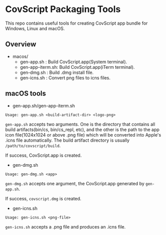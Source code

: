 CovScript Packaging Tools
=========================

This repo contains useful tools for creating CovScript app bundle for Windows, Linux and macOS.


## Overview
+ macos/
  - gen-app.sh      : Build CovScript.app(System terminal).
  - gen-app-iterm.sh: Build CovScript.app(iTerm terminal).
  - gen-dmg.sh      : Build .dmg install file.
  - gen-icns.sh     : Convert png files to icns files.

## macOS tools
+ gen-app.sh/gen-app-iterm.sh
```
Usage: gen-app.sh <build-artifact-dir> <logo-png>
```

`gen-app.sh` accepts two arguments. One is the directory that contains all build artifacts(bin/cs, bin/cs_repl, etc), and the other is the path to the app icon file(1024x1024 or above .png file) which will be converted into Apple's .icns file automatically. The build artifact directory is usually `/path/to/covscript/build`.

If success, CovScript.app is created.

+ gen-dmg.sh
```
Usage: gen-dmg.sh <app>
```

`gen-dmg.sh` accepts one argument, the CovScript.app generated by `gen-app.sh`.

If success, `covscript.dmg` is created.

+ gen-icns.sh
```
Usage: gen-icns.sh <png-file>
```

`gen-icns.sh` accepts a .png file and produces an .icns file.

